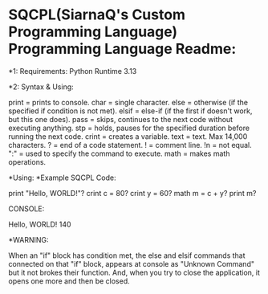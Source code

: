 # SQCPL(SiarnaQ's Custom Programming Language) Programming Language Readme:

*1: Requirements:
Python Runtime 3.13


*2: Syntax & Using:

print = prints to console.
char = single character.
else = otherwise (if the specified if condition is not met).
elsif = else-if (if the first if doesn't work, but this one does).
pass = skips, continues to the next code without executing anything.
stp = holds, pauses for the specified duration before running the next code.
crint = creates a variable.
text = text. Max 14,000 characters.
? = end of a code statement.
! = comment line.
!n = not equal.
":" = used to specify the command to execute.
math = makes math operations.

*Using:
*Example SQCPL Code:

print "Hello, WORLD!"?
crint c = 80?
crint y = 60?
math m = c + y?
print m?


CONSOLE:

Hello, WORLD!
140



*WARNING:

When an "if" block has condition met, the else and elsif commands that connected on that "if" block, appears at console as "Unknown Command" but it not brokes their function. And, when you try to close the application, it opens one more and then be closed.

